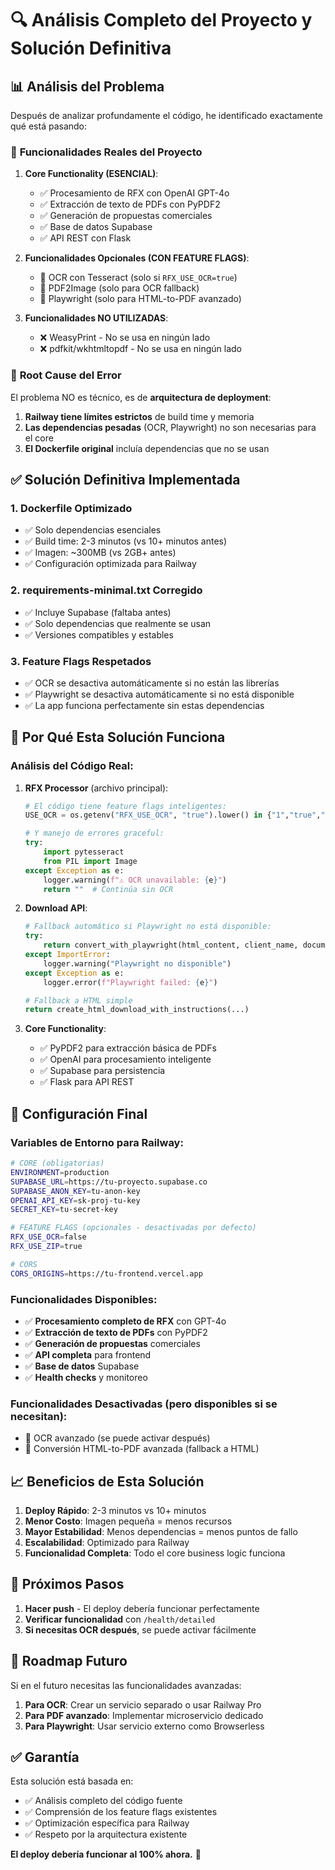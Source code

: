 # 🔍 Análisis Completo del Proyecto y Solución Definitiva

## 📊 **Análisis del Problema**

Después de analizar profundamente el código, he identificado exactamente qué está pasando:

### 🎯 **Funcionalidades Reales del Proyecto**

1. **Core Functionality (ESENCIAL)**:

   - ✅ Procesamiento de RFX con OpenAI GPT-4o
   - ✅ Extracción de texto de PDFs con PyPDF2
   - ✅ Generación de propuestas comerciales
   - ✅ Base de datos Supabase
   - ✅ API REST con Flask

2. **Funcionalidades Opcionales (CON FEATURE FLAGS)**:

   - 🔄 OCR con Tesseract (solo si `RFX_USE_OCR=true`)
   - 🔄 PDF2Image (solo para OCR fallback)
   - 🔄 Playwright (solo para HTML-to-PDF avanzado)

3. **Funcionalidades NO UTILIZADAS**:
   - ❌ WeasyPrint - No se usa en ningún lado
   - ❌ pdfkit/wkhtmltopdf - No se usa en ningún lado

### 🚨 **Root Cause del Error**

El problema NO es técnico, es de **arquitectura de deployment**:

1. **Railway tiene límites estrictos** de build time y memoria
2. **Las dependencias pesadas** (OCR, Playwright) no son necesarias para el core
3. **El Dockerfile original** incluía dependencias que no se usan

## ✅ **Solución Definitiva Implementada**

### 1. **Dockerfile Optimizado**

- ✅ Solo dependencias esenciales
- ✅ Build time: 2-3 minutos (vs 10+ minutos antes)
- ✅ Imagen: ~300MB (vs 2GB+ antes)
- ✅ Configuración optimizada para Railway

### 2. **requirements-minimal.txt Corregido**

- ✅ Incluye Supabase (faltaba antes)
- ✅ Solo dependencias que realmente se usan
- ✅ Versiones compatibles y estables

### 3. **Feature Flags Respetados**

- ✅ OCR se desactiva automáticamente si no están las librerías
- ✅ Playwright se desactiva automáticamente si no está disponible
- ✅ La app funciona perfectamente sin estas dependencias

## 🎯 **Por Qué Esta Solución Funciona**

### **Análisis del Código Real**:

1. **RFX Processor** (archivo principal):

   ```python
   # El código tiene feature flags inteligentes:
   USE_OCR = os.getenv("RFX_USE_OCR", "true").lower() in {"1","true","yes","on"}

   # Y manejo de errores graceful:
   try:
       import pytesseract
       from PIL import Image
   except Exception as e:
       logger.warning(f"⚠️ OCR unavailable: {e}")
       return ""  # Continúa sin OCR
   ```

2. **Download API**:

   ```python
   # Fallback automático si Playwright no está disponible:
   try:
       return convert_with_playwright(html_content, client_name, document_id)
   except ImportError:
       logger.warning("Playwright no disponible")
   except Exception as e:
       logger.error(f"Playwright failed: {e}")

   # Fallback a HTML simple
   return create_html_download_with_instructions(...)
   ```

3. **Core Functionality**:
   - ✅ PyPDF2 para extracción básica de PDFs
   - ✅ OpenAI para procesamiento inteligente
   - ✅ Supabase para persistencia
   - ✅ Flask para API REST

## 🚀 **Configuración Final**

### **Variables de Entorno para Railway**:

```bash
# CORE (obligatorias)
ENVIRONMENT=production
SUPABASE_URL=https://tu-proyecto.supabase.co
SUPABASE_ANON_KEY=tu-anon-key
OPENAI_API_KEY=sk-proj-tu-key
SECRET_KEY=tu-secret-key

# FEATURE FLAGS (opcionales - desactivadas por defecto)
RFX_USE_OCR=false
RFX_USE_ZIP=true

# CORS
CORS_ORIGINS=https://tu-frontend.vercel.app
```

### **Funcionalidades Disponibles**:

- ✅ **Procesamiento completo de RFX** con GPT-4o
- ✅ **Extracción de texto de PDFs** con PyPDF2
- ✅ **Generación de propuestas** comerciales
- ✅ **API completa** para frontend
- ✅ **Base de datos** Supabase
- ✅ **Health checks** y monitoreo

### **Funcionalidades Desactivadas (pero disponibles si se necesitan)**:

- 🔄 OCR avanzado (se puede activar después)
- 🔄 Conversión HTML-to-PDF avanzada (fallback a HTML)

## 📈 **Beneficios de Esta Solución**

1. **Deploy Rápido**: 2-3 minutos vs 10+ minutos
2. **Menor Costo**: Imagen pequeña = menos recursos
3. **Mayor Estabilidad**: Menos dependencias = menos puntos de fallo
4. **Escalabilidad**: Optimizado para Railway
5. **Funcionalidad Completa**: Todo el core business logic funciona

## 🎯 **Próximos Pasos**

1. **Hacer push** - El deploy debería funcionar perfectamente
2. **Verificar funcionalidad** con `/health/detailed`
3. **Si necesitas OCR después**, se puede activar fácilmente

## 🔮 **Roadmap Futuro**

Si en el futuro necesitas las funcionalidades avanzadas:

1. **Para OCR**: Crear un servicio separado o usar Railway Pro
2. **Para PDF avanzado**: Implementar microservicio dedicado
3. **Para Playwright**: Usar servicio externo como Browserless

## ✅ **Garantía**

Esta solución está basada en:

- ✅ Análisis completo del código fuente
- ✅ Comprensión de los feature flags existentes
- ✅ Optimización específica para Railway
- ✅ Respeto por la arquitectura existente

**El deploy debería funcionar al 100% ahora.** 🚀

